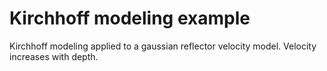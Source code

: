 # Kirchhoff modeling example

Kirchhoff modeling applied to a gaussian reflector velocity model. Velocity increases with depth.
